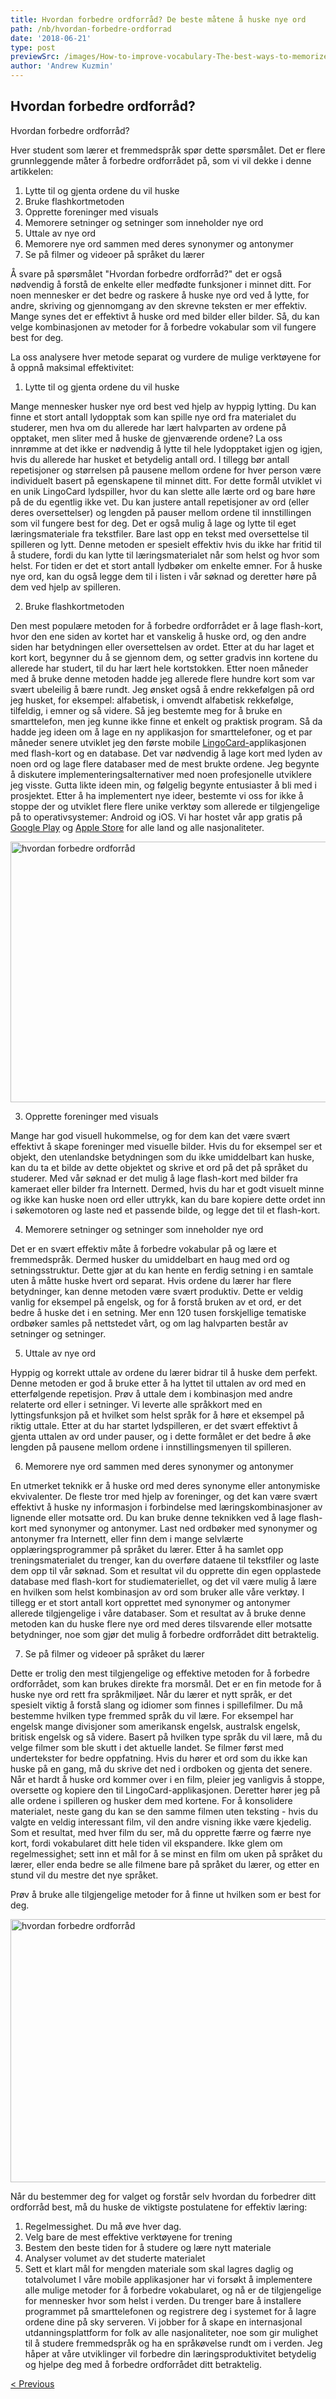 ```yaml
---
title: Hvordan forbedre ordforråd? De beste måtene å huske nye ord
path: /nb/hvordan-forbedre-ordforrad
date: '2018-06-21'
type: post
previewSrc: /images/How-to-improve-vocabulary-The-best-ways-to-memorize-new-words.jpg
author: 'Andrew Kuzmin'
---
```

## Hvordan forbedre ordforråd?
Hvordan forbedre ordforråd?

Hver student som lærer et fremmedspråk spør dette spørsmålet. Det er flere grunnleggende måter å forbedre ordforrådet på, som vi vil dekke i denne artikkelen:
1. Lytte til og gjenta ordene du vil huske
2. Bruke flashkortmetoden
3. Opprette foreninger med visuals
4. Memorere setninger og setninger som inneholder nye ord
5. Uttale av nye ord
6. Memorere nye ord sammen med deres synonymer og antonymer
7. Se på filmer og videoer på språket du lærer

Å svare på spørsmålet "Hvordan forbedre ordforråd?" det er også nødvendig å forstå de enkelte eller medfødte funksjoner i minnet ditt. For noen mennesker er det bedre og raskere å huske nye ord ved å lytte, for andre, skriving og gjennomgang av den skrevne teksten er mer effektiv. Mange synes det er effektivt å huske ord med bilder eller bilder. Så, du kan velge kombinasjonen av metoder for å forbedre vokabular som vil fungere best for deg.

La oss analysere hver metode separat og vurdere de mulige verktøyene for å oppnå maksimal effektivitet:

1. Lytte til og gjenta ordene du vil huske

Mange mennesker husker nye ord best ved hjelp av hyppig lytting.
Du kan finne et stort antall lydopptak som kan spille nye ord fra materialet du studerer, men hva om du allerede har lært halvparten av ordene på opptaket, men sliter med å huske de gjenværende ordene? La oss innrømme at det ikke er nødvendig å lytte til hele lydopptaket igjen og igjen, hvis du allerede har husket et betydelig antall ord. I tillegg bør antall repetisjoner og størrelsen på pausene mellom ordene for hver person være individuelt basert på egenskapene til minnet ditt.
For dette formål utviklet vi en unik LingoCard lydspiller, hvor du kan slette alle lærte ord og bare høre på de du egentlig ikke vet. Du kan justere antall repetisjoner av ord (eller deres oversettelser) og lengden på pauser mellom ordene til innstillingen som vil fungere best for deg.
Det er også mulig å lage og lytte til eget læringsmateriale fra tekstfiler. Bare last opp en tekst med oversettelse til spilleren og lytt.
Denne metoden er spesielt effektiv hvis du ikke har fritid til å studere, fordi du kan lytte til læringsmaterialet når som helst og hvor som helst.
For tiden er det et stort antall lydbøker om enkelte emner. For å huske nye ord, kan du også legge dem til i listen i vår søknad og deretter høre på dem ved hjelp av spilleren.

2. Bruke flashkortmetoden

Den mest populære metoden for å forbedre ordforrådet er å lage flash-kort, hvor den ene siden av kortet har et vanskelig å huske ord, og den andre siden har betydningen eller oversettelsen av ordet.
Etter at du har laget et kort kort, begynner du å se gjennom dem, og setter gradvis inn kortene du allerede har studert, til du har lært hele kortstokken.
Etter noen måneder med å bruke denne metoden hadde jeg allerede flere hundre kort som var svært ubeleilig å bære rundt.
Jeg ønsket også å endre rekkefølgen på ord jeg husket, for eksempel: alfabetisk, i omvendt alfabetisk rekkefølge, tilfeldig, i emner og så videre.
Så jeg bestemte meg for å bruke en smarttelefon, men jeg kunne ikke finne et enkelt og praktisk program. Så da hadde jeg ideen om å lage en ny applikasjon for smarttelefoner, og et par måneder senere utviklet jeg den første mobile <a href="https://lingocard.com" target="_blank" rel="noopener">LingoCard-</a>applikasjonen med flash-kort og en database. Det var nødvendig å lage kort med lyden av noen ord og lage flere databaser med de mest brukte ordene. Jeg begynte å diskutere implementeringsalternativer med noen profesjonelle utviklere jeg visste. Gutta likte ideen min, og følgelig begynte entusiaster å bli med i prosjektet. Etter å ha implementert nye ideer, bestemte vi oss for ikke å stoppe der og utviklet flere flere unike verktøy som allerede er tilgjengelige på to operativsystemer: Android og iOS. Vi har hostet vår app gratis på <a href="https://play.google.com/store/apps/details?id=com.lingocard.lingocard" target="_blank" rel="noopener">Google Play</a> og <a href="https://itunes.apple.com/us/app/lingocard/id1217076835?mt=8" target="_blank" rel="noopener">Apple Store</a> for alle land og alle nasjonaliteter.

<img class="aligncenter wp-image-7043" src="../images/2018/05/flash-card-Just-develop.png" alt="hvordan forbedre ordforråd" width="625" height="417" />

3. Opprette foreninger med visuals

Mange har god visuell hukommelse, og for dem kan det være svært effektivt å skape foreninger med visuelle bilder. Hvis du for eksempel ser et objekt, den utenlandske betydningen som du ikke umiddelbart kan huske, kan du ta et bilde av dette objektet og skrive et ord på det på språket du studerer.
Med vår søknad er det mulig å lage flash-kort med bilder fra kameraet eller bilder fra Internett.
Dermed, hvis du har et godt visuelt minne og ikke kan huske noen ord eller uttrykk, kan du bare kopiere dette ordet inn i søkemotoren og laste ned et passende bilde, og legge det til et flash-kort.

4. Memorere setninger og setninger som inneholder nye ord

Det er en svært effektiv måte å forbedre vokabular på og lære et fremmedspråk. Dermed husker du umiddelbart en haug med ord og setningsstruktur. Dette gjør at du kan hente en ferdig setning i en samtale uten å måtte huske hvert ord separat.
Hvis ordene du lærer har flere betydninger, kan denne metoden være svært produktiv. Dette er veldig vanlig for eksempel på engelsk, og for å forstå bruken av et ord, er det bedre å huske det i en setning.
Mer enn 120 tusen forskjellige tematiske ordbøker samles på nettstedet vårt, og om lag halvparten består av setninger og setninger.

5. Uttale av nye ord

Hyppig og korrekt uttale av ordene du lærer bidrar til å huske dem perfekt.
Denne metoden er god å bruke etter å ha lyttet til uttalen av ord med en etterfølgende repetisjon.
Prøv å uttale dem i kombinasjon med andre relaterte ord eller i setninger.
Vi leverte alle språkkort med en lyttingsfunksjon på et hvilket som helst språk for å høre et eksempel på riktig uttale.
Etter at du har startet lydspilleren, er det svært effektivt å gjenta uttalen av ord under pauser, og i dette formålet er det bedre å øke lengden på pausene mellom ordene i innstillingsmenyen til spilleren.

6. Memorere nye ord sammen med deres synonymer og antonymer

En utmerket teknikk er å huske ord med deres synonyme eller antonymiske ekvivalenter.
De fleste tror med hjelp av foreninger, og det kan være svært effektivt å huske ny informasjon i forbindelse med læringskombinasjoner av lignende eller motsatte ord.
Du kan bruke denne teknikken ved å lage flash-kort med synonymer og antonymer.
Last ned ordbøker med synonymer og antonymer fra Internett, eller finn dem i mange selvlærte opplæringsprogrammer på språket du lærer. Etter å ha samlet opp treningsmaterialet du trenger, kan du overføre dataene til tekstfiler og laste dem opp til vår søknad. Som et resultat vil du opprette din egen opplastede database med flash-kort for studiemateriellet, og det vil være mulig å lære en hvilken som helst kombinasjon av ord som bruker alle våre verktøy.
I tillegg er et stort antall kort opprettet med synonymer og antonymer allerede tilgjengelige i våre databaser.
Som et resultat av å bruke denne metoden kan du huske flere nye ord med deres tilsvarende eller motsatte betydninger, noe som gjør det mulig å forbedre ordforrådet ditt betraktelig.

7. Se på filmer og videoer på språket du lærer

Dette er trolig den mest tilgjengelige og effektive metoden for å forbedre ordforrådet, som kan brukes direkte fra morsmål.
Det er en fin metode for å huske nye ord rett fra språkmiljøet. Når du lærer et nytt språk, er det spesielt viktig å forstå slang og idiomer som finnes i spillefilmer.
Du må bestemme hvilken type fremmed språk du vil lære. For eksempel har engelsk mange divisjoner som amerikansk engelsk, australsk engelsk, britisk engelsk og så videre. Basert på hvilken type språk du vil lære, må du velge filmer som ble skutt i det aktuelle landet.
Se filmer først med undertekster for bedre oppfatning. Hvis du hører et ord som du ikke kan huske på en gang, må du skrive det ned i ordboken og gjenta det senere.
Når et hardt å huske ord kommer over i en film, pleier jeg vanligvis å stoppe, oversette og kopiere den til LingoCard-applikasjonen. Deretter hører jeg på alle ordene i spilleren og husker dem med kortene.
For å konsolidere materialet, neste gang du kan se den samme filmen uten teksting - hvis du valgte en veldig interessant film, vil den andre visning ikke være kjedelig.
Som et resultat, med hver film du ser, må du opprette færre og færre nye kort, fordi vokabularet ditt hele tiden vil ekspandere.
Ikke glem om regelmessighet; sett inn et mål for å se minst en film om uken på språket du lærer, eller enda bedre se alle filmene bare på språket du lærer, og etter en stund vil du mestre det nye språket.

Prøv å bruke alle tilgjengelige metoder for å finne ut hvilken som er best for deg.

<img class="aligncenter wp-image-7582" src="../images/2018/05/learn-foreign-language.jpg" alt="hvordan forbedre ordforråd" width="720" height="421" />

Når du bestemmer deg for valget og forstår selv hvordan du forbedrer ditt ordforråd best, må du huske de viktigste postulatene for effektiv læring:
1. Regelmessighet. Du må øve hver dag.
2. Velg bare de mest effektive verktøyene for trening
3. Bestem den beste tiden for å studere og lære nytt materiale
4. Analyser volumet av det studerte materialet
5. Sett et klart mål for mengden materiale som skal lagres daglig og totalvolumet
I våre mobile applikasjoner har vi forsøkt å implementere alle mulige metoder for å forbedre vokabularet, og nå er de tilgjengelige for mennesker hvor som helst i verden. Du trenger bare å installere programmet på smarttelefonen og registrere deg i systemet for å lagre ordene dine på sky serveren.
Vi jobber for å skape en internasjonal utdanningsplattform for folk av alle nasjonaliteter, noe som gir mulighet til å studere fremmedspråk og ha en språkøvelse rundt om i verden. Jeg håper at våre utviklinger vil forbedre din læringsproduktivitet betydelig og hjelpe deg med å forbedre ordforrådet ditt betraktelig.

<a href="/nb/sprakkort">< Previous</a>
